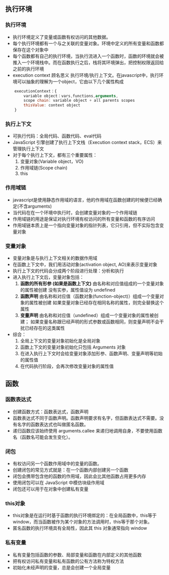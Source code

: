 ## 执行环境
### 执行环境
- 执行环境定义了变量或函数有权访问的其他数据。
- 每个执行环境都有一个与之关联的变量对象。环境中定义的所有变量和函数都保存在这个对象中
- 每个函数都有自己的执行环境，当执行流进入一个函数时，函数的环境就会被推入一个环境栈中。而在函数执行之后，栈将其环境弹出，把控制权限返回给之前的执行环境
- execution context
    顾名思义 执行环境/执行上下文。在javascript中，执行环境可以抽象的理解为一个object，它由以下几个属性构成

```javascript
    executionContext：{
        variable object：vars,functions,arguments,
        scope chain: variable object + all parents scopes
        thisValue: context object
    }
```



### 执行上下文
- 可执行代码：全局代码、函数代码、eval代码
- JavaScript 引擎创建了执行上下文栈（Execution context stack，ECS）来管理执行上下文
- 对于每个执行上下文，都有三个重要属性：
    1. 变量对象(Variable object，VO)
    2. 作用域链(Scope chain)
    3. this
### 作用域链
- javascript是使用静态作用域的语言，他的作用域在函数创建的时候便已经确定(不含arguments)
- 当代码在在一个环境中执行时，会创建变量对象的一个作用域链
- 作用域链的用途是保证对执行环境有权访问的所有变量和函数的有序访问
- 作用域链本质上是一个指向变量对象的指针列表，它只引用，但不实际包含变量对象
### 变量对象
- 变量对象是与执行上下文相关的数据作用域
- 在函数上下文中，我们用活动对象(activation object, AO)来表示变量对象
- 执行上下文的代码会分成两个阶段进行处理：分析和执行
- 进入执行上下文后，变量对象包括：
    1. **函数的所有形参 (如果是函数上下文)**
    由名称和对应值组成的一个变量对象的属性被创建
    没有实参，属性值设为 undefined
    2. **函数声明**
    由名称和对应值（函数对象(function-object)）组成一个变量对象的属性被创建
    如果变量对象已经存在相同名称的属性，则完全替换这个属性
    3. **变量声明**
    由名称和对应值（undefined）组成一个变量对象的属性被创建；
    如果变量名称跟已经声明的形式参数或函数相同，则变量声明不会干扰已经存在的这类属性
- 综合：
    1. 全局上下文的变量对象初始化是全局对象
    2. 函数上下文的变量对象初始化只包括 Arguments 对象
    3. 在进入执行上下文时会给变量对象添加形参、函数声明、变量声明等初始的属性值
    4. 在代码执行阶段，会再次修改变量对象的属性值



## 函数
### 函数表达式
- 创建函数方式：函数表达式，函数声明
- 函数表达式不同于函数声明。函数声明要求有名字，但函数表达式不需要。没有名字的函数表达式也叫做匿名函数。
- 递归函数应该始终使用 arguments.callee 来递归地调用自身，不要使用函数名（函数名可能会发生变化）。
### 闭包
- 有权访问另一个函数作用域中的变量的函数。
- 创建闭包的常见方式就是：在一个函数内部创建另一个函数
- 闭包会携带包含他的函数的作用域，因此会比其他函数占用更多内存
- 使用闭包可以在 JavaScript 中模仿块级作用域
- 闭包还可以用于在对象中创建私有变量
### this对象
- this对象是在运行时基于函数的执行环境绑定的：在全局函数中，this等于window，而当函数被作为某个对象的方法调用时，this等于那个对象。
- 匿名函数的执行环境具有全局性，因此其 this 对象通常指向 window
### 私有变量
- 私有变量包括函数的参数、局部变量和函数在内部定义的其他函数
- 把有权访问私有变量和私有函数的公有方法称为特权方法
- 初始化未经声明的变量，总是会创建一个全局变量
